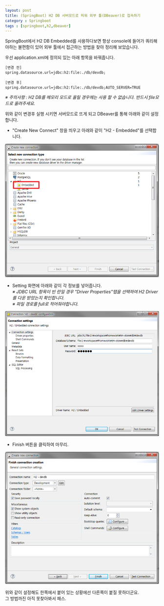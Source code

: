 ```yaml
---
layout: post
title: (SpringBoot) H2 DB 서버모드로 띄워 외부 툴(DBeaver)로 접속하기
category : Springboot
tags : [springboot,h2,dbeaver]
---
```

SpringBoot에서 H2 DB Embedded를 사용하다보면 항상 console에 들어가 쿼리해야하는 불편함이 있어 외부 툴에서 접근하는 방법을 찾아 정리해 보았습니다.

우선 application.xml에 정의되 있는 아래 항목을 바꿔줍니다.

    [변경 전]
    spring.datasource.url=jdbc:h2:file:./db/devdb;

    [변경 후]
    spring.datasource.url=jdbc:h2:file:./db/devdb;AUTO_SERVER=TRUE


_※ 주의사항 : H2 DB를 메모리 모드로 올릴 경우에는 사용 할 수 없습니다. 반드시 file모드로 올려주세요._

위와 같이 변경후 실행 시키면 서버모드로 뜨게 되고 DBeaver를 통해 아래와 같이 설정합니다.

- "Create New Connect" 창을 띄우고 아래와 같이 "H2 - Embedded"를 선택합니다.

![Create New Connect](/assets/img/springboot/springboot-h2db-servermode/1.png)

- Setting 화면에 아래와 같이 각 정보를 넣어줍니다.    
_※ JDBC URL 항목이 빈 란일 경우 "Driver Properties"탭을 선택하여 H2 Driver를 다운 받았는지 확인합니다._    
_※ 파일 경로를 full로 적어줘야합니다._    

![Create New Connect](/assets/img/springboot/springboot-h2db-servermode/2.png)

- Finish 버튼을 클릭하여 마무리.

![Create New Connect](/assets/img/springboot/springboot-h2db-servermode/3.png)

위와 같이 설정해도 한쪽에서 붙어 있는 상황에선 다른쪽이 붙질 못하더군요.    
그 방법까진 아직 못찾아봐서 패스.
